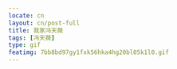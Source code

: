 ```yaml
---
locate: cn
layout: cn/post-full
title: 我家冯天薇
tags: [冯天薇]
type: gif
featimg: 7bb8bd97gy1fxk56hka4hg20bl05k1l0.gif
---
```

